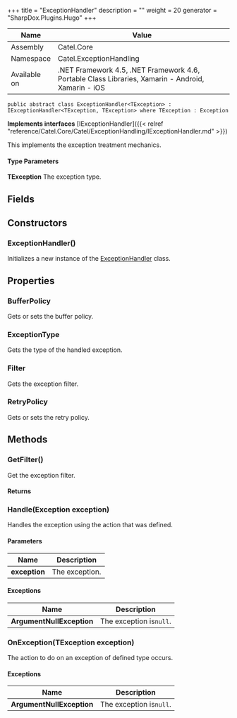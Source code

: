 

+++
title = "ExceptionHandler" 
description = ""
weight = 20
generator = "SharpDox.Plugins.Hugo"
+++

Name|Value
---|---
Assembly|Catel.Core
Namespace|Catel.ExceptionHandling
Available on|.NET Framework 4.5, .NET Framework 4.6, Portable Class Libraries, Xamarin - Android, Xamarin - iOS

```
public abstract class ExceptionHandler<TException> : IExceptionHandler<TException, TException> where TException : Exception 
```

**Implements interfaces**
[IExceptionHandler]({{< relref "reference/Catel.Core/Catel/ExceptionHandling/IExceptionHandler.md" >}})

This implements the exception treatment mechanics.

#### Type Parameters

**TException**
The exception type.

## Fields

## Constructors

### ExceptionHandler()

Initializes a new instance of the [ExceptionHandler](#) class.

## Properties

### BufferPolicy

Gets or sets the buffer policy.

### ExceptionType

Gets the type of the handled exception.

### Filter

Gets the exception filter.

### RetryPolicy

Gets or sets the retry policy.

## Methods

### GetFilter()

Get the exception filter.

#### Returns

### Handle(Exception exception)

Handles the exception using the action that was defined.

#### Parameters

Name|Description
---|---
**exception**|The exception.

#### Exceptions

Name|Description
---|---
**ArgumentNullException**|The exception is`null`.

### OnException(TException exception)

The action to do on an exception of defined type occurs.

#### Exceptions

Name|Description
---|---
**ArgumentNullException**|The exception is`null`.

